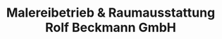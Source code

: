 ---
title: "Malereibetrieb & Raumausstattung Rolf Beckmann GmbH"
url: /hamburg/malereibetrieb-und-raumausstattung-rolf-beckmann-gmbh/
shop: Farben
---